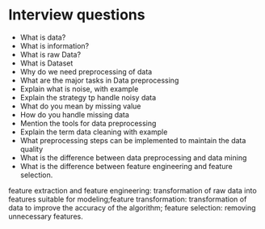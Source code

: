 # Interview questions

- What is data?
- What is information?
- What is raw Data?
- What is Dataset
- Why do we need preprocessing of data
- What are the major tasks in Data preprocessing
- Explain what is noise, with example
- Explain the strategy tp handle noisy data
- What do you mean by missing value
- How do you handle missing data
- Mention the tools for data preprocessing
- Explain the term data cleaning with example
- What preprocessing steps can be implemented to maintain the data quality
- What is the difference between data preprocessing and data mining
- What is the difference between feature engineering and feature selection.

feature extraction and feature engineering: transformation of raw data into features suitable for modeling;feature transformation: transformation of data to improve the accuracy of the algorithm; feature selection: removing unnecessary features.